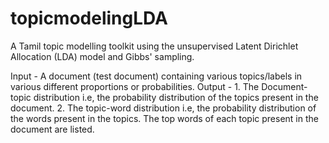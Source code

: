 # topicmodelingLDA
A Tamil topic modelling toolkit using the unsupervised Latent Dirichlet Allocation (LDA) model and Gibbs' sampling.  

Input - A document (test document) containing various topics/labels in various different proportions or probabilities.
Output - 1. The Document-topic distribution i.e, the probability distribution of the topics present in the document.
2. The topic-word distribution i.e, the probability distribution of the words present in the topics. The top words of each                topic present in the document are listed.
